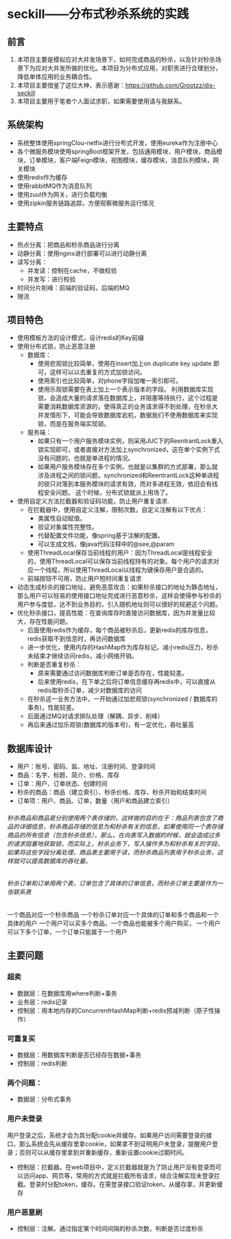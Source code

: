 # seckill——分布式秒杀系统的实践
## 前言
1. 本项目主要是模拟应对大并发场景下，如何完成商品的秒杀，以及针对秒杀场景下为应对大并发所做的优化。本项目为分布式应用，对职责进行合理划分，降低单体应用的业务耦合性。
2. 本项目主要借鉴了这位大神，表示感谢：https://github.com/Grootzz/dis-seckill
3. 本项目主要用于笔者个人面试求职，如果需要使用请与我联系。
## 系统架构
- 系统整体使用springClou-netfix进行分布式开发，使用eureka作为注册中心
- 各个微服务模块使用springBoot框架开发，包括通用模块，用户模块，商品模块，订单模块，客户端Feign模块，视图模块，缓存模块，消息队列模块，网关模块
- 使用redis作为缓存
- 使用rabbitMQ作为消息队列
- 使用zuul作为网关，进行负载均衡
- 使用zipkin服务链路追踪，方便观察微服务运行情况
## 主要特点
- 热点分离：把商品和秒杀商品进行分离
- 动静分离：使用nginx进行部署可以进行动静分离
- 读写分离：
  - 并发读：控制在cache，不做校验
  - 并发写：进行校验
- 时间分片削峰：前端的验证码，后端的MQ
- 限流

## 项目特色
- 使用模板方法的设计模式，设计redis的Key前缀
- 使用分布式锁，防止恶意注册
  - 数据库：
    - 使用悲观锁比较简单，使用在insert加上on duplicate key update 即可，这样可以以去重复的方式加锁访问。
    - 使用索引也比较简单，对phone字段加唯一索引即可。
    - 使用乐观锁需要在表上加上一个表示版本的字段。
    利用数据库实现锁，会造成大量的请求落在数据库上，并阻塞等待执行，这个过程是需要消耗数据库资源的，使得真正的业务请求得不到处理，在秒杀大并发情形下，可能会导致数据库宕机，数据我们不使用数据库来实现锁，而是在服务端实现锁。
  - 服务端：
    - 如果只有一个用户服务模块实例，则采用JUC下的ReentrantLock重入锁实现即可，或者直接对方法加上synchronized，这在单个实例下式没有问题的，也就是单进程的情况。
    - 如果用户服务模块存在多个实例，也就是以集群的方式部署，那么就涉及进程之间的锁问题，synchronized和ReentrantLock这种单进程的锁只对落到本服务模块的请求有效，而对多进程无效，依旧会有线程安全问题。
    这个时候，分布式锁就派上用场了。
- 使用自定义方法拦截器和验证码功能，防止用户重复请求.
  - 在拦截器中，使用自定义注解，限制次数。自定义注解有以下优点：
    - 类属性自动赋值。
    - 验证对象属性完整性。
    - 代替配置文件功能，像spring基于注解的配置。
    - 可以生成文档，像java代码注释中的@see,@param
  - 使用ThreadLocal保存当前线程的用户：因为ThreadLocal是线程安全的，使用ThreadLocal可以保存当前线程持有的对象。每个用户的请求对应一个线程，所以使用ThreadLocal以线程为键保存用户是合适的。
  - 前端按钮不可用，防止用户短时间重复请求
- 动态生成秒杀的接口地址，避免恶意攻击：如果秒杀接口的地址为静态地址，那么用户可以轻易的使用接口地址完成进行恶意秒杀，这样会使得参与秒杀的用户参与度低，达不到业务目的，引入随机地址则可以很好的规避这个问题。
- 优化秒杀接口，提高性能：在查询库存时直接访问数据库，因为并发量比较大，存在性能问题。
  - 后面使用redis作为缓存，每个商品被秒杀后，更新redis的库存信息，redis获取不到信息时，再访问数据库
  - 进一步优化，使用内存的HashMap作为库存标记，减小redis压力，秒杀未结束才继续访问redis，减小网络开销。
  - 判断是否重复秒杀：
    - 原来需要通过访问数据库判断订单是否存在，性能较差。
    - 后来使用redis，在下单之后将订单信息缓存再redis中，可以直接从redis取秒杀订单，减少对数据库的访问
  - 在秒杀这一业务方法中，一开始通过加悲观锁(synchronized / 数据库的事务)，性能较差。
  - 后面通过MQ对请求排队处理（解耦、异步、削峰）
  - 再后来通过加乐观锁(数据库的版本号)，有一定优化，吞吐量高
## 数据库设计
-	用户：账号、密码、盐、地址、注册时间、登录时间
-	商品：名字、标题、简介、价格、库存
-	订单：用户、订单状态、创建时间
-	秒杀的商品：商品（建立索引）、秒杀价格、库存、秒杀开始和结束时间
-	订单项：用户、商品、订单，数量（用户和商品建立索引）

###### 秒杀商品和商品是分别使用两个表存储的，这样做的目的在于：商品列表包含了商品的详细信息，秒杀商品存储的信息为和秒杀有关的信息，如果使用同一个表存储商品的所有信息（包含秒杀信息），那么，在向表写入数据的时候，就会造成过多的请求阻塞地获取锁，而实际上，秒杀业务下，写入操作多为和秒杀有关的字段，如果将这些字段分离处理，商品表主要用于读，而秒杀商品列表用于秒杀业务，这样就可以提高数据库的吞吐量。

###### 秒杀订单和订单用两个表，订单包含了具体的订单信息，而秒杀订单主要是作为一张联系表

一个商品对应一个秒杀商品
一个秒杀订单对应一个具体的订单和多个商品和一个具体的用户
一个用户可以买多个商品，一个商品也能被多个用户购买，
一个用户可以下多个订单，一个订单只能属于一个用户
## 主要问题
### 超卖
- 数据层：在数据库用where判断+事务
- 业务层：redis记录
- 控制层：用本地内存的ConcurrentHashMap判断+redis预减判断（原子性操作）
### 可重复买
- 数据层：用数据库判断是否已经存在数据+事务
- 控制层：redis判断
### 两个问题：
- 数据层：分布式事务
### 用户未登录
用户登录之后，系统才会为其分配cookie并缓存。如果用户访问需要登录的接口，那么系统会先从缓存里拿cookie，如果拿不到证明用户未登录，提醒用户登录；否则可以从缓存里拿到并重新缓存，重新设置cookie过期时间。
- 控制层：拦截器。在web项目中，定义拦截器就是为了防止用户没有登录而可以访问app、网页等，常用的方式就是拦截所有请求，结合注解实现未登录拦截。登录时分配token，缓存。在需登录接口验证token，从缓存拿，并更新缓存
### 用户恶意刷
- 控制层：注解。通过指定某个时间间隔的秒杀次数，判断是否过度秒杀



